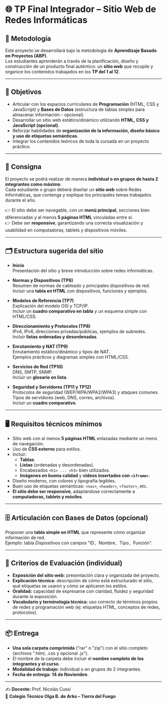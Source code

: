 # 🌐 TP Final Integrador – Sitio Web de Redes Informáticas

## 📌 Metodología
Este proyecto se desarrollará bajo la metodología de **Aprendizaje Basado en Proyectos (ABP)**.  
Los estudiantes aprenderán a través de la planificación, diseño y construcción de un producto final auténtico: un **sitio web** que recopile y organice los contenidos trabajados en los **TP del 1 al 12**.

---

## 🎯 Objetivos
- Articular con los espacios curriculares de **Programación** (HTML, CSS y JavaScript) y **Bases de Datos** (estructura de tablas simples para almacenar información – opcional).  
- Desarrollar un sitio web estático/dinámico utilizando **HTML, CSS y JavaScript (opcional)**.  
- Reforzar habilidades de **organización de la información, diseño básico y uso de etiquetas semánticas**.  
- Integrar los contenidos teóricos de toda la cursada en un proyecto práctico.  

---

## 📝 Consigna
El proyecto se podrá realizar de manera **individual o en grupos de hasta 2 integrantes como máximo**.  
Cada estudiante o grupo deberá diseñar un **sitio web** sobre Redes Informáticas, que contenga y explique los principales temas trabajados durante el año.  

👉 El sitio debe ser navegable, con un **menú principal**, secciones bien diferenciadas y al menos **5 páginas HTML** vinculadas entre sí.  
👉 Debe ser **responsive**, garantizando una correcta visualización y usabilidad en computadoras, tablets y dispositivos móviles.

---

## 🗂️ Estructura sugerida del sitio
- **Inicio**  
  Presentación del sitio y breve introducción sobre redes informáticas.  

- **Normas y Dispositivos (TP6)**  
  Resumen de normas de cableado y principales dispositivos de red.  
  Incluir una **tabla en HTML** con dispositivos, funciones y ejemplos.  

- **Modelos de Referencia (TP7)**  
  Explicación del modelo OSI y TCP/IP.  
  Incluir un **cuadro comparativo en tabla** y un esquema simple con HTML/CSS.  

- **Direccionamiento y Protocolos (TP8)**  
  IPv4, IPv6, direcciones privadas/públicas, ejemplos de subredes.  
  Incluir **listas ordenadas y desordenadas**.  

- **Enrutamiento y NAT (TP9)**  
  Enrutamiento estático/dinámico y tipos de NAT.  
  Ejemplos prácticos y diagramas simples con HTML/CSS.  

- **Servicios de Red (TP10)**  
  DNS, SMTP, SNMP.  
  Incluir un **glosario en lista**.  

- **Seguridad y Servidores (TP11 y TP12)**  
  Protocolos de seguridad (WEP/WPA/WPA2/WPA3) y ataques comunes.  
  Tipos de servidores (web, DNS, correo, archivos).  
  Incluir un **cuadro comparativo**.  

---

## 🖥️ Requisitos técnicos mínimos
- Sitio web con al menos **5 páginas HTML** enlazadas mediante un menú de navegación.  
- Uso de **CSS externo** para estilos.  
- Incluir:  
  - **Tablas**.  
  - **Listas** (ordenadas y desordenadas).  
  - Encabezados `<h1> ... <h3>` bien utilizados.  
  - **Imágenes en buena calidad** y **videos insertados con `<iframe>`**.  
- Diseño moderno, con colores y tipografía legibles.  
- Buen uso de etiquetas semánticas: `<nav>`, `<header>`, `<footer>`, etc.  
- **El sitio debe ser responsive**, adaptándose correctamente a **computadoras, tablets y móviles**.  

---

## 🗄️ Articulación con Bases de Datos (opcional)
Proponer una **tabla simple en HTML** que represente cómo organizar información de red.  
Ejemplo: tabla *Dispositivos* con campos "ID`, `Nombre`, `Tipo`, `Función".  

---

## 📝 Criterios de Evaluación (individual)
- **Exposición del sitio web:** presentación clara y organizada del proyecto.  
- **Explicación técnica:** descripción de cómo está estructurado el sitio, qué etiquetas se usaron y cómo se aplicaron los estilos.  
- **Oralidad:** capacidad de expresarse con claridad, fluidez y seguridad durante la exposición.  
- **Vocabulario y terminología técnica:** uso correcto de términos propios de redes y programación web (ej: etiquetas HTML, conceptos de redes, protocolos).  

---

## 📦 Entrega
- **Una sola carpeta comprimida** ("rar" o "zip") con el sitio completo (archivos ".html, .css y opcional .js").  
- El nombre de la carpeta debe incluir el **nombre completo de los integrantes y el curso**.  
- **Modalidad de trabajo:** individual o en grupos de 2 integrantes.  
- **Fecha de entrega:** **14 de Noviembre**.  

---

✍️ **Docente:** Prof. Nicolás Cussi  
📍 **Colegio Técnico Olga B. de Arko – Tierra del Fuego**  
